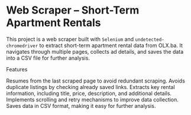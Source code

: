 # Web Scraper – Short-Term Apartment Rentals

This project is a web scraper built with ```Selenium``` and ```undetected-chromedriver``` to extract short-term apartment rental data from OLX.ba. It navigates through multiple pages, collects ad details, and saves the data into a CSV file for further analysis.

Features

  Resumes from the last scraped page to avoid redundant scraping.
  Avoids duplicate listings by checking already saved links.
  Extracts key rental information, including title, price, description, and additional details.
  Implements scrolling and retry mechanisms to improve data collection.
  Saves data in CSV format, making it easy for further analysis.
